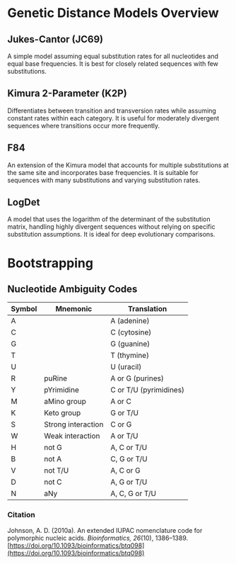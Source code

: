 # Genetic Distance Models Overview

## Jukes-Cantor (JC69)
A simple model assuming equal substitution rates for all nucleotides and equal base frequencies. It is best for closely related sequences with few substitutions.

## Kimura 2-Parameter (K2P)
Differentiates between transition and transversion rates while assuming constant rates within each category. It is useful for moderately divergent sequences where transitions occur more frequently.

## F84
An extension of the Kimura model that accounts for multiple substitutions at the same site and incorporates base frequencies. It is suitable for sequences with many substitutions and varying substitution rates.

## LogDet
A model that uses the logarithm of the determinant of the substitution matrix, handling highly divergent sequences without relying on specific substitution assumptions. It is ideal for deep evolutionary comparisons.

# Bootstrapping 




## Nucleotide Ambiguity Codes

| Symbol 	|  Mnemonic     		| Translation             		|
| ------------	| --------------------------	| ---------------------------------	|
|   A	 	| 				| A (adenine)                      |
|   C	 	| 				| C (cytosine)                    	|
|   G	 	| 				| G (guanine)                     	|
|   T	 	|				| T (thymine)                      	|
|   U	 	| 				| U (uracil)	                      	|
|   R	 	| puRine			| A or G (purines)        	|
|   Y	 	| pYrimidine		| C or T/U (pyrimidines)  	|
|   M	 	| aMino group		| A or C                  		|
|   K	 	| Keto group		| G or T/U                		|
|   S	 	| Strong interaction	| C or G                  		|
|   W	 	| Weak interaction	|  A or T/U                		|
|   H	 	| not G			| A, C or T/U             		|
|   B	 	| not A			| C, G or T/U             		|
|   V	 	| not T/U			| A, C or G               		|
|   D	 	| not C			| A, G or T/U             		|
|   N	 	| aNy				| A, C, G or T/U		    	|

### Citation
Johnson, A. D. (2010a). An extended IUPAC nomenclature code for polymorphic nucleic acids. *Bioinformatics, 26*(10), 1386–1389. [https://doi.org/10.1093/bioinformatics/btq098](https://doi.org/10.1093/bioinformatics/btq098)  